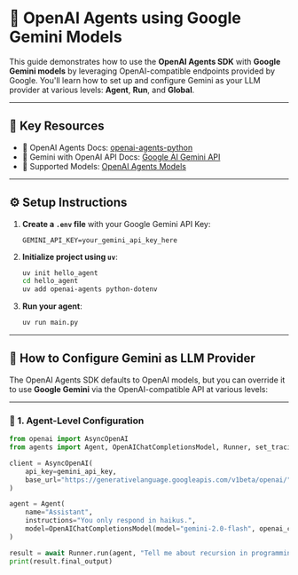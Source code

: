 # 🤖 OpenAI Agents using Google Gemini Models

This guide demonstrates how to use the **OpenAI Agents SDK** with **Google Gemini models** by leveraging OpenAI-compatible endpoints provided by Google. You'll learn how to set up and configure Gemini as your LLM provider at various levels: **Agent**, **Run**, and **Global**.

---

## 🔗 Key Resources

- 📘 OpenAI Agents Docs: [openai-agents-python](https://openai.github.io/openai-agents-python/)
- 📄 Gemini with OpenAI API Docs: [Google AI Gemini API](https://ai.google.dev/gemini-api/docs/openai)
- 🔧 Supported Models: [OpenAI Agents Models](https://openai.github.io/openai-agents-python/models/)

---

## ⚙️ Setup Instructions

1. **Create a `.env` file** with your Google Gemini API Key:

    ```
    GEMINI_API_KEY=your_gemini_api_key_here
    ```

2. **Initialize project using `uv`**:

    ```bash
    uv init hello_agent
    cd hello_agent
    uv add openai-agents python-dotenv
    ```

3. **Run your agent**:

    ```bash
    uv run main.py
    ```

---

## 🧠 How to Configure Gemini as LLM Provider

The OpenAI Agents SDK defaults to OpenAI models, but you can override it to use **Google Gemini** via the OpenAI-compatible API at various levels:

---

### 🧪 1. Agent-Level Configuration

```python
from openai import AsyncOpenAI
from agents import Agent, OpenAIChatCompletionsModel, Runner, set_tracing_disabled

client = AsyncOpenAI(
    api_key=gemini_api_key,
    base_url="https://generativelanguage.googleapis.com/v1beta/openai/",
)

agent = Agent(
    name="Assistant",
    instructions="You only respond in haikus.",
    model=OpenAIChatCompletionsModel(model="gemini-2.0-flash", openai_client=client),
)

result = await Runner.run(agent, "Tell me about recursion in programming.")
print(result.final_output)
